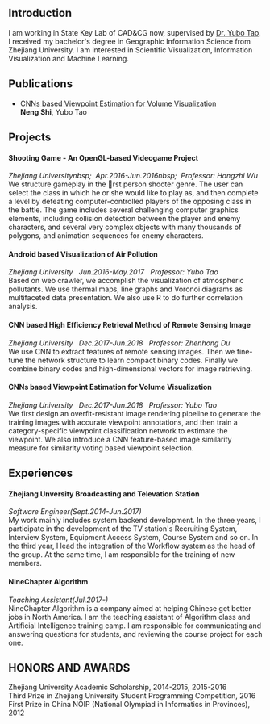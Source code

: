 ## Introduction
I am working in State Key Lab of CAD&CG now, supervised by [Dr. Yubo Tao](http://www.cad.zju.edu.cn/home/ybtao/). I received my bachelor's degree in Geographic Information Science from Zhejiang University. I am interested in Scientific Visualization, Information Visualization and Machine Learning.

## Publications
* [CNNs based Viewpoint Estimation for Volume Visualization](https://arxiv.org/abs/1807.07449)  
**Neng Shi**, Yubo Tao 

## Projects
#### Shooting Game - An OpenGL-based Videogame Project
_Zhejiang Universitynbsp;&nbsp;&nbsp;Apr.2016-Jun.2016nbsp;&nbsp;&nbsp;Professor: Hongzhi Wu_
We structure gameplay in the rst person shooter genre. The user can select the class in which he or she would like to play as, and then complete a level by defeating computer-controlled players of the opposing class in the battle. The game includes several challenging computer graphics elements, including collision detection between the player and enemy characters, and several very complex objects with many thousands of polygons, and animation sequences for enemy characters.

#### Android based Visualization of Air Pollution  
_Zhejiang University&nbsp;&nbsp;&nbsp;Jun.2016-May.2017&nbsp;&nbsp;&nbsp;Professor: Yubo Tao_  
Based on web crawler, we accomplish the visualization of atmospheric pollutants. We use thermal maps, line graphs and Voronoi diagrams as multifaceted data presentation. We also use R to do further correlation analysis.  

#### CNN based High Efficiency Retrieval Method of Remote Sensing Image  
_Zhejiang University&nbsp;&nbsp;&nbsp;Dec.2017-Jun.2018&nbsp;&nbsp;&nbsp;Professor: Zhenhong Du_  
We use CNN to extract features of remote sensing images. Then  we fine-tune the network structure to learn compact binary codes. Finally we combine binary codes and high-dimensional vectors for image retrieving.

#### CNNs based Viewpoint Estimation for Volume Visualization  
_Zhejiang University&nbsp;&nbsp;&nbsp;Dec.2017-Jun.2018&nbsp;&nbsp;&nbsp;Professor: Yubo Tao_  
We first design an overfit-resistant image rendering pipeline to generate the training images with accurate viewpoint annotations, and then train a category-specific viewpoint classification network to estimate the viewpoint. We also introduce a CNN feature-based image similarity measure for similarity voting based viewpoint selection.

## Experiences
#### Zhejiang Unversity Broadcasting and Televation Station  
_Software Engineer(Sept.2014-Jun.2017)_  
My work mainly includes system backend development. In the three years, I participate in the development of the TV station's Recruiting System, Interview System, Equipment Access System, Course System and so on.  In the third year, I lead the integration of the Workflow system as the head of the group. At the same time, I am responsible for the training of new members.

#### NineChapter Algorithm  
_Teaching Assistant(Jul.2017-)_  
NineChapter Algorithm is a company aimed at helping Chinese get better jobs in North America. I am the teaching assistant of Algorithm class and Artificial Intelligence training camp. I am responsible for communicating and answering questions for students, and reviewing the course project for each one. 

## HONORS AND AWARDS
Zhejiang University Academic Scholarship, 2014-2015, 2015-2016   
Third Prize in Zhejiang University Student Programming Competition, 2016    
First Prize in China NOIP (National Olympiad in Informatics in Provinces),  2012  
